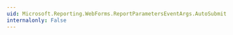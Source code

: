 ```yaml
---
uid: Microsoft.Reporting.WebForms.ReportParametersEventArgs.AutoSubmit
internalonly: False
---
```

